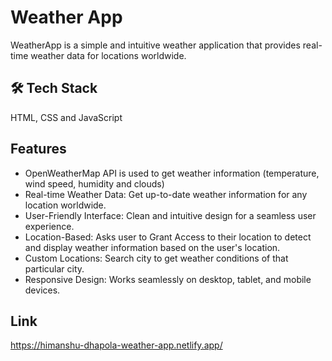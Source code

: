 
# Weather App
WeatherApp is a simple and intuitive weather application that provides real-time weather data for locations worldwide.


## 🛠 Tech Stack
HTML, CSS and JavaScript


## Features

- OpenWeatherMap API is used to get weather information (temperature, wind speed, humidity and clouds)
- Real-time Weather Data: Get up-to-date weather information for any location worldwide.
- User-Friendly Interface: Clean and intuitive design for a seamless user experience.
- Location-Based: Asks user to Grant Access to their location to detect and display weather information based on the user's location.
- Custom Locations: Search city to get weather conditions of that particular city.
- Responsive Design: Works seamlessly on desktop, tablet, and mobile devices.



## Link

https://himanshu-dhapola-weather-app.netlify.app/

